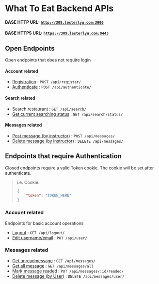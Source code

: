 # What To Eat Backend APIs

#### BASE HTTP URL: [`http://309.lesterlyu.com:3000`](http://309.lesterlyu.com:3000)
#### BASE HTTPS URL: [`https://309.lesterlyu.com:8443`](https://309.lesterlyu.com:8443)

## Open Endpoints

Open endpoints that does not require login

#### Account related
* [Registration](user/register.md) : `POST /api/register/`
* [Authenticate](user/authenticate.md) : `POST /api/authenticate/`

#### Search related
* [Search restaurant](search/search.md) : `GET /api/search/`
* [Get current searching status](search/search-status.md) : `GET /api/search/status/`

#### Messages related
* [Post message (by instructor)](messages/message-post.md) : `POST /api/messages/`
* [Delete message (by instructor)](messages/message-delete.md) : `DELETE /api/messages/`

## Endpoints that require Authentication

Closed endpoints require a valid Token cookie.
The cookie will be set after authenticate.

> i.e. Cookie: 
> ```json
> {
>     "token": "TOKEN_HERE"
> }
> ```

### Account related

Endpoints for basic account operations

* [Logout](user/logout.md) : `GET /api/logout/` 
* [Edit username/email](user/user-post.md) : `PUT /api/user/` 

### Messages related

* [Get unreadmessage](messages/message-get.md) : `GET /api/messages/`
* [Get all message](messages/message-get-all.md) : `GET /api/messages/all`
* [Mark message readed](messages/message-readed.md) : `PUT /api/messages/:id/readed/`
* [Delete message (by User)](messages/message-delete-user.md) : `DELETE /api/messages/user/`




